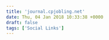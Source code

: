 ```yaml
---
title: 'journal.cpjobling.net'
date: Thu, 04 Jan 2018 10:33:38 +0000
draft: false
tags: ['Social Links']
---
```


